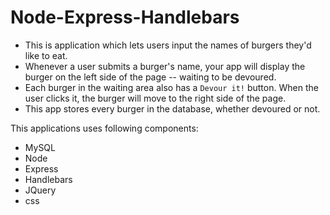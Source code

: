 # Node-Express-Handlebars

* This is application which lets users input the names of burgers they'd like to eat.
* Whenever a user submits a burger's name, your app will display the burger on the left side of the page -- waiting to be devoured.
* Each burger in the waiting area also has a `Devour it!` button. When the user clicks it, the burger will move to the right side of the page.
* This app stores every burger in the database, whether devoured or not.

This applications uses following components:
* MySQL
* Node
* Express 
* Handlebars
* JQuery
* css
